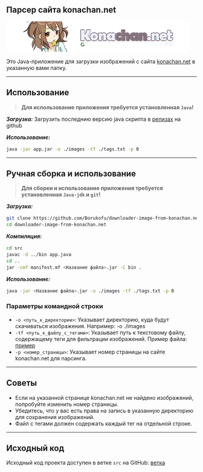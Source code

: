 ## Парсер сайта konachan.net

![Превью сайта](./docs/data/header.png)

Это Java-приложение для загрузки изображений с сайта [konachan.net](https://konachan.net) в указанную вами папку.

___

## Использование

> **Для использование приложения требуется установленная `Java`!**

***Загрузка:***
Загрузить последнию версию java скрипта в [релизах](https://github.com/Borukofu/downloader-image-from-konachan.net/releases) на github

***Использование:***

```bash
java -jar app.jar -o ./images -tf ./tags.txt -p 0
```

___

## Ручная сборка и использование

> **Для сборки и использование приложения требуется установленная `Java-jdk` и `git`!**

***Загрузка:***

```bash
git clone https://github.com/Borukofu/downloader-image-from-konachan.net
cd downloader-image-from-konachan.net
```

***Компиляция:***

```bash
cd src
javac -d ../bin app.java
cd ..
jar -cmf manifest.mf <Название файла>.jar -C bin .
```

***Использование:***

```bash
java -jar <Название файла>.jar -o ./images -tf ./tags.txt -p 0
```

### Параметры командной строки

* `-o <путь_к_директории>`:  Указывает директорию, куда будут скачиваться изображения. Например: -o ./images
* `-tf <путь_к_файлу_с_тегами>`: Указывает путь к текстовому файлу, содержащему теги для фильтрации изображений. Пример файла: [пример](./data/example_tag.txt)
* `-p <номер_страницы>`: Указывает номер страницы на сайте konachan.net для парсинга.

___

## Советы

* Если на указанной странице konachan.net не найдено изображений, попробуйте изменить номер страницы.
* Убедитесь, что у вас есть права на запись в указанную директорию для сохранения изображений.
* Файл с тегами должен содержать каждый тег на отдельной строке.

___

## Исходный код

Исходный код проекта доступен в ветке `src` на GitHub: [ветка](https://github.com/Borukofu/downloader-image-from-konachan.net/tree/src)